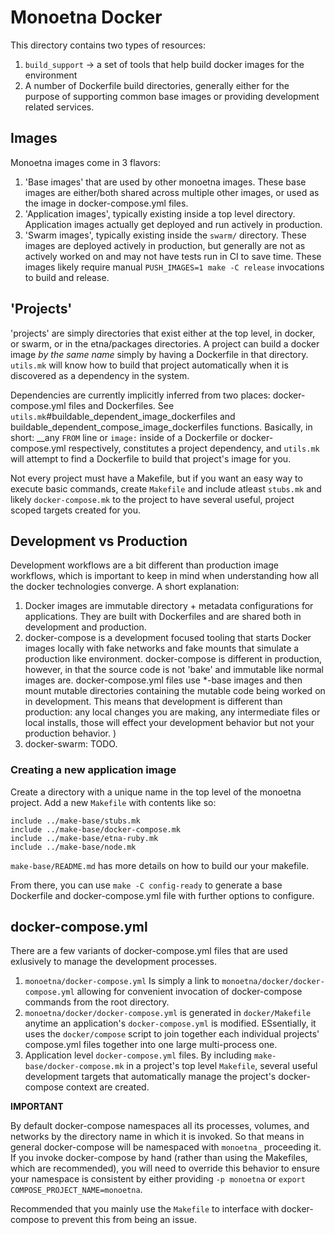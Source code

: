 # Monoetna Docker

This directory contains two types of resources:

1. `build_support` -> a set of tools that help build docker images for the environment
2. A number of Dockerfile build directories, generally either for the purpose of supporting common base images
   or providing development related services.

## Images

Monoetna images come in 3 flavors:

1. 'Base images' that are used by other monoetna images.  These base images are either/both shared across multiple
    other images, or used as the image in docker-compose.yml files.
2. 'Application images', typically existing inside a top level directory.  Application images actually get deployed
    and run actively in production.
3. 'Swarm images', typically existing inside the `swarm/` directory.  These images are deployed actively in production,
    but generally are not as actively worked on and may not have tests run in CI to save time.  These images likely
    require manual `PUSH_IMAGES=1 make -C release` invocations to build and release.

## 'Projects'
'projects' are simply directories that exist either at the top level, in docker, or swarm, or in the 
etna/packages directories.  A project can build a docker image *by the same name* simply by having a 
Dockerfile in that directory.  `utils.mk` will know how to build that project automatically when it is discovered
as a dependency in the system.

Dependencies are currently implicitly inferred from two places: docker-compose.yml files and Dockerfiles.
See `utils.mk`#buildable_dependent_image_dockerfiles and buildable_dependent_compose_image_dockerfiles functions.
Basically, in short: __any `FROM` line or `image:` inside of a Dockerfile or docker-compose.yml respectively, constitutes
a project dependency, and `utils.mk` will attempt to find a Dockerfile to build that project's image for you.

Not every project must have a Makefile, but if you want an easy way to execute basic commands, create  `Makefile` and
include atleast `stubs.mk` and likely `docker-compose.mk` to the project to have several useful, project scoped targets
created for you.

## Development vs Production

Development workflows are a bit different than production image workflows, which is important to keep in mind when
understanding how all the docker technologies converge.  A short explanation:

1. Docker images are immutable directory + metadata configurations for applications.  They are built with Dockerfiles
   and are shared both in development and production.
2. docker-compose is a development focused tooling that starts Docker images locally with fake networks and fake
   mounts that simulate a production like environment.  docker-compose is different in production, however, in that
   the source code is not 'bake' and immutable like normal images are.  docker-compose.yml files use *-base images
   and then mount mutable directories containing the mutable code being worked on in development.  This means that
   development is different than production: any local changes you are making, any intermediate files or local installs,
   those will effect your development behavior but not your production behavior.  )
3. docker-swarm: TODO.

### Creating a new application image

Create a directory with a unique name in the top level of the monoetna project.
Add a new `Makefile` with contents like so:

```
include ../make-base/stubs.mk
include ../make-base/docker-compose.mk
include ../make-base/etna-ruby.mk
include ../make-base/node.mk
```

`make-base/README.md` has more details on how to build our your makefile.

From there, you can use `make -C config-ready` to generate a base Dockerfile and docker-compose.yml file with
further options to configure.

## docker-compose.yml

There are a few variants of docker-compose.yml files that are used exlusively to manage the development
processes.

1. `monoetna/docker-compose.yml` Is simply a link to `monoetna/docker/docker-compose.yml` allowing for convenient 
    invocation of docker-compose commands from the root directory.
2. `monoetna/docker/docker-compose.yml` is generated in `docker/Makefile` anytime an application's
    `docker-compose.yml` is modified.  ESsentially, it uses the `docker/compose` script to join together each
    individual projects' compose.yml files together into one large multi-process one.
3. Application level `docker-compose.yml` files.  By including `make-base/docker-compose.mk` in a project's
    top level `Makefile`, several useful development targets that automatically manage the project's docker-compose
   context are created.
    
**IMPORTANT**

By default docker-compose namespaces all its processes, volumes, and networks by the directory name in which
it is invoked.  So that means in general docker-compose will be namespaced with `monoetna_` proceeding it.
If you invoke docker-compose by hand (rather than using the Makefiles, which are recommended), you will need
to override this behavior to ensure your namespace is consistent by either providing `-p monoetna` or `export COMPOSE_PROJECT_NAME=monoetna`.

Recommended that you mainly use the `Makefile` to interface with docker-compose to prevent this from being an issue.
